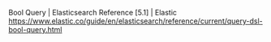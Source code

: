 
Bool Query | Elasticsearch Reference [5.1] | Elastic 
https://www.elastic.co/guide/en/elasticsearch/reference/current/query-dsl-bool-query.html
